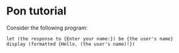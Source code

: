 # Pon tutorial

Consider the following program:

```pon
let (the response to {Enter your name:}) be {the user's name}
display (formatted {Hello, (the user's name)!})
```
